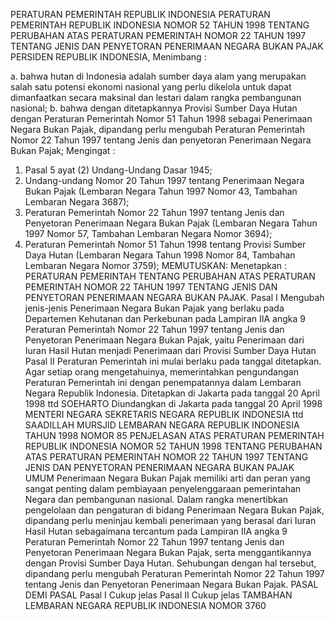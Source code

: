  PERATURAN PEMERINTAH REPUBLIK INDONESIA PERATURAN PEMERINTAH REPUBLIK INDONESIA NOMOR 52 TAHUN 1998 TENTANG PERUBAHAN ATAS PERATURAN PEMERINTAH NOMOR 22 TAHUN 1997 TENTANG JENIS DAN PENYETORAN PENERIMAAN NEGARA BUKAN PAJAK PERSIDEN REPUBLIK INDONESIA,
Menimbang :

a. bahwa hutan di Indonesia adalah sumber daya alam yang merupakan salah satu potensi ekonomi nasional yang perlu dikelola untuk dapat dimanfaatkan secara maksinal dan lestari dalam rangka pembangunan nasional;
b. bahwa dengan ditetapkannya Provisi Sumber Daya Hutan dengan Peraturan Pemerintah Nomor 51 Tahun 1998 sebagai Penerimaan Negara Bukan Pajak, dipandang perlu mengubah Peraturan Pemerintah Nomor 22 Tahun 1997 tentang Jenis dan penyetoran Penerimaan Negara Bukan Pajak;
Mengingat :

1. Pasal 5 ayat (2) Undang-Undang Dasar 1945;
2. Undang-undang Nomor 20 Tahun 1997 tentang Penerimaan Negara Bukan Pajak (Lembaran Negara Tahun 1997 Nomor 43, Tambahan Lembaran Negara 3687);
3. Peraturan Pemerintah Nomor 22 Tahun 1997 tentang Jenis dan Penyetoran Penerimaan Negara Bukan Pajak (Lembaran Negara Tahun 1997 Nomor 57, Tambahan Lembaran Negara Nomor 3694);
4. Peraturan Pemerintah Nomor 51 Tahun 1998 tentang Provisi Sumber Daya Hutan (Lembaran Negara Tahun 1998 Nomor 84, Tambahan Lembaran Negara Nomor 3759);
MEMUTUSKAN:
 Menetapkan : PERATURAN PEMERINTAH TENTANG PERUBAHAN ATAS PERATURAN PEMERINTAH NOMOR 22 TAHUN 1997 TENTANG JENIS DAN PENYETORAN PENERIMAAN NEGARA BUKAN PAJAK.
Pasal I
Mengubah jenis-jenis Penerimaan Negara Bukan Pajak yang berlaku pada Departemen Kehutanan dan Perkebunan pada Lampiran IIA angka 9 Peraturan Pemerintah Nomor 22 Tahun 1997 tentang Jenis dan Penyetoran Penerimaan Negara Bukan Pajak, yaitu Penerimaan dari Iuran Hasil Hutan menjadi Penerimaan dari Provisi Sumber Daya Hutan
Pasal II
Peraturan Pemerintah ini mulai berlaku pada tanggal ditetapkan.
Agar setiap orang mengetahuinya, memerintahkan pengundangan Peraturan Pemerintah ini dengan penempatannya dalam Lembaran Negara Republik Indonesia. Ditetapkan di Jakarta pada tanggal 20 April 1998 ttd SOEHARTO Diundangkan di Jakarta pada tanggal 20 April 1998 MENTERI NEGARA SEKRETARIS NEGARA REPUBLIK INDONESIA ttd SAADILLAH MURSJID LEMBARAN NEGARA REPUBLIK INDONESIA TAHUN 1998 NOMOR 85 PENJELASAN ATAS PERATURAN PEMERINTAH REPUBLIK INDONESIA NOMOR 52 TAHUN 1998 TENTANG PERUBAHAN ATAS PERATURAN PEMERINTAH NOMOR 22 TAHUN 1997 TENTANG JENIS DAN PENYETORAN PENERIMAAN NEGARA BUKAN PAJAK UMUM Penerimaan Negara Bukan Pajak memiliki arti dan peran yang sangat penting dalam pembiayaan penyelenggaraan pemerintahan Negara dan pembangunan nasional. Dalam rangka menertibkan pengelolaan dan pengaturan di bidang Penerimaan Negara Bukan Pajak, dipandang perlu meninjau kembali penerimaan yang berasal dari Iuran Hasil Hutan sebagaimana tercantum pada Lampiran IIA angka 9 Peraturan Pemerintah Nomor 22 Tahun 1997 tentang Jenis dan Penyetoran Penerimaan Negara Bukan Pajak, serta menggantikannya dengan Provisi Sumber Daya Hutan. Sehubungan dengan hal tersebut, dipandang perlu mengubah Peraturan Pemerintah Nomor 22 Tahun 1997 tentang Jenis dan Penyetoran Penerimaan Negara Bukan Pajak. PASAL DEMI PASAL
Pasal I
Cukup jelas
Pasal II
Cukup jelas TAMBAHAN LEMBARAN NEGARA REPUBLIK INDONESIA NOMOR 3760